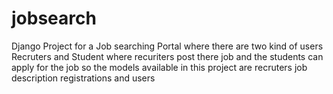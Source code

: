 # jobsearch
Django Project for a Job searching Portal where there are two kind of users Recruters and Student where recuriters post there job and the students can apply for the job
so the models available in this project are recruters job description registrations and users
